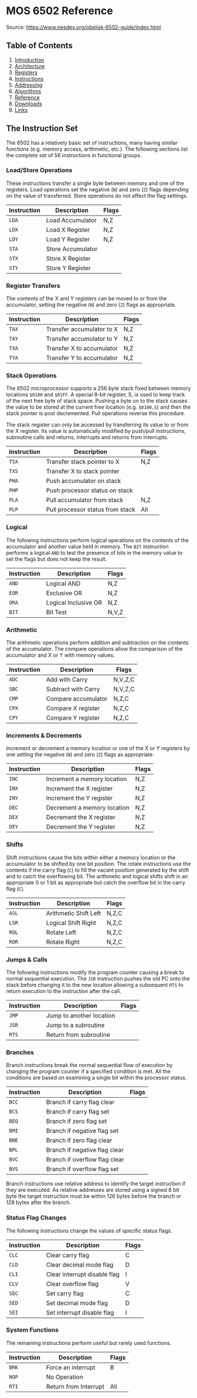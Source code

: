 MOS 6502 Reference
==================

Source: https://www.nesdev.org/obelisk-6502-guide/index.html

## Table of Contents

  1. [Introduction](https://github.com/macmade/MOS-6502-Emulator/blob/main/Reference/1-Introduction.md)
  2. [Architecture](https://github.com/macmade/MOS-6502-Emulator/blob/main/Reference/2-Architecture.md)
  3. [Registers](https://github.com/macmade/MOS-6502-Emulator/blob/main/Reference/3-Registers.md)
  4. [Instructions](https://github.com/macmade/MOS-6502-Emulator/blob/main/Reference/4-Instructions.md)
  5. [Addressing](https://github.com/macmade/MOS-6502-Emulator/blob/main/Reference/5-Addressing.md)
  6. [Algorithms](https://github.com/macmade/MOS-6502-Emulator/blob/main/Reference/6-Algorithms.md)
  7. [Reference](https://github.com/macmade/MOS-6502-Emulator/blob/main/Reference/7-Reference.md)
  8. [Downloads](https://github.com/macmade/MOS-6502-Emulator/blob/main/Reference/8-Downloads.md)
  9. [Links](https://github.com/macmade/MOS-6502-Emulator/blob/main/Reference/9-Links.md)

## The Instruction Set

The 6502 has a relatively basic set of instructions, many having similar
functions (e.g. memory access, arithmetic, etc.). The following sections list
the complete set of 56 instructions in functional groups.

### Load/Store Operations

These instructions transfer a single byte between memory and one of the
registers. Load operations set the negative (`N`) and zero (`Z`) flags depending
on the value of transferred. Store operations do not affect the flag settings.

| Instruction | Description       | Flags |
|-------------|-------------------|-------|
| `LDA`       | Load Accumulator  | N,Z   |
| `LDX`       | Load X Register   | N,Z   |
| `LDY`       | Load Y Register   | N,Z   |
| `STA`       | Store Accumulator |       |
| `STX`       | Store X Register  |       | 
| `STY`       | Store Y Register  |       |

### Register Transfers

The contents of the X and Y registers can be moved to or from the accumulator,
setting the negative (`N`) and zero (`Z`) flags as appropriate.

| Instruction | Description               | Flags |
|-------------|---------------------------|-------|
| `TAX`       | Transfer accumulator to X | N,Z   |
| `TAY`       | Transfer accumulator to Y | N,Z   |
| `TXA`       | Transfer X to accumulator | N,Z   |
| `TYA`       | Transfer Y to accumulator | N,Z   |

### Stack Operations

The 6502 microprocessor supports a 256 byte stack fixed between memory locations
`$0100` and `$01FF`. A special 8-bit register, S, is used to keep track of the
next free byte of stack space. Pushing a byte on to the stack causes the value
to be stored at the current free location (e.g. `$0100,S`) and then the stack
pointer is post decremented. Pull operations reverse this procedure.

The stack register can only be accessed by transferring its value to or from the
X register. Its value is automatically modified by push/pull instructions,
subroutine calls and returns, interrupts and returns from interrupts.

| Instruction | Description                      | Flags |
|-------------|----------------------------------|-------|
| `TSX`       | Transfer stack pointer to X      | N,Z   |
| `TXS`       | Transfer X to stack pointer      |       |
| `PHA`       | Push accumulator on stack        |       |
| `PHP`       | Push processor status on stack   |       |
| `PLA`       | Pull accumulator from stack      | N,Z   |
| `PLP`       | Pull processor status from stack | All   |

### Logical

The following instructions perform logical operations on the contents of the
accumulator and another value held in memory. The `BIT` instruction performs a
logical `AND` to test the presence of bits in the memory value to set the flags
but does not keep the result.

| Instruction | Description          | Flags |
|-------------|----------------------|-------|
| `AND`       | Logical AND          | N,Z   |
| `EOR`       | Exclusive OR         | N,Z   |
| `ORA`       | Logical Inclusive OR | N,Z   |
| `BIT`       | Bit Test             | N,V,Z |

### Arithmetic

The arithmetic operations perform addition and subtraction on the contents of
the accumulator. The compare operations allow the comparison of the accumulator
and X or Y with memory values.

| Instruction | Description         | Flags   |
|-------------|---------------------|---------|
| `ADC`       | Add with Carry      | N,V,Z,C |
| `SBC`       | Subtract with Carry | N,V,Z,C |
| `CMP`       | Compare accumulator | N,Z,C   |
| `CPX`       | Compare X register  | N,Z,C   |
| `CPY`       | Compare Y register  | N,Z,C   |

### Increments & Decrements

Increment or decrement a memory location or one of the X or Y registers by one
setting the negative (`N`) and zero (`Z`) flags as appropriate.

| Instruction | Description                 | Flags |
|-------------|-----------------------------|-------|
| `INC`       | Increment a memory location | N,Z   |
| `INX`       | Increment the X register    | N,Z   |
| `INY`       | Increment the Y register    | N,Z   |
| `DEC`       | Decrement a memory location | N,Z   |
| `DEX`       | Decrement the X register    | N,Z   |
| `DEY`       | Decrement the Y register    | N,Z   |

### Shifts

Shift instructions cause the bits within either a memory location or the
accumulator to be shifted by one bit position. The rotate instructions use the
contents if the carry flag (`C`) to fill the vacant position generated by the
shift and to catch the overflowing bit. The arithmetic and logical shifts shift
in an appropriate 0 or 1 bit as appropriate but catch the overflow bit in the
carry flag (`C`).

| Instruction | Description           | Flags |
|-------------|-----------------------|-------|
| `ASL`       | Arithmetic Shift Left | N,Z,C |
| `LSR`       | Logical Shift Right   | N,Z,C |
| `ROL`       | Rotate Left           | N,Z,C |
| `ROR`       | Rotate Right          | N,Z,C |

### Jumps & Calls

The following instructions modify the program counter causing a break to normal
sequential execution. The `JSR` instruction pushes the old PC onto the stack
before changing it to the new location allowing a subsequent `RTS` to return
execution to the instruction after the call.

| Instruction | Description              | Flags |
|-------------|--------------------------|-------|
| `JMP`       | Jump to another location |       |
| `JSR`       | Jump to a subroutine     |       |
| `RTS`       | Return from subroutine   |       | 

### Branches

Branch instructions break the normal sequential flow of execution by changing
the program counter if a specified condition is met. All the conditions are
based on examining a single bit within the processor status.

| Instruction | Description                   | Flags |
|-------------|-------------------------------|-------|
| `BCC`       | Branch if carry flag clear    |       |
| `BCS`       | Branch if carry flag set      |       |
| `BEQ`       | Branch if zero flag set       |       |
| `BMI`       | Branch if negative flag set   |       |
| `BNE`       | Branch if zero flag clear     |       |
| `BPL`       | Branch if negative flag clear |       |
| `BVC`       | Branch if overflow flag clear |       |
| `BVS`       | Branch if overflow flag set   |       |

Branch instructions use relative address to identify the target instruction if
they are executed. As relative addresses are stored using a signed 8 bit byte
the target instruction must be within 126 bytes before the branch or 128 bytes
after the branch.

### Status Flag Changes

The following instructions change the values of specific status flags.

| Instruction | Description                  | Flags |
|-------------|------------------------------|-------|
| `CLC`       | Clear carry flag             | C     |
| `CLD`       | Clear decimal mode flag      | D     |
| `CLI`       | Clear interrupt disable flag | I     |
| `CLV`       | Clear overflow flag          | V     |
| `SEC`       | Set carry flag               | C     |
| `SED`       | Set decimal mode flag        | D     |
| `SEI`       | Set interrupt disable flag   | I     |

### System Functions

The remaining instructions perform useful but rarely used functions.

| Instruction | Description           | Flags |
|-------------|-----------------------|-------|
| `BRK`       | Force an interrupt    | B     |
| `NOP`       | No Operation          |       |
| `RTI`       | Return from Interrupt | All   |
